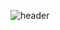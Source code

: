 ![header](https://capsule-render.vercel.app/api?type=waving&color=auto&height=300&section=header&text=This%20is%20me&fontSize=90)
